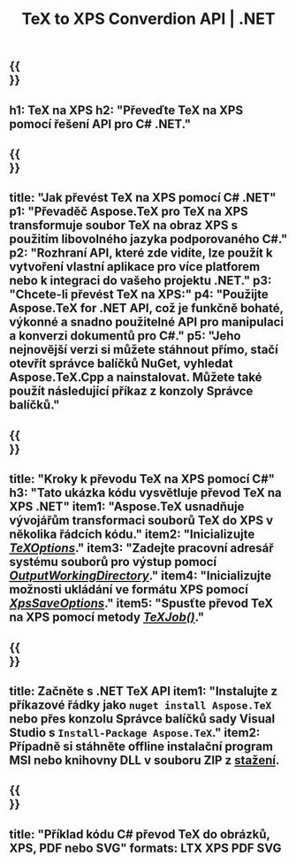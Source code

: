 ﻿---
translation: true
template: /_templates/_conversion-child-net.md
title: TeX to XPS Converdion API | .NET
description: Funkce konverze TeX na XPS. Integrujte tuto místní knihovnu .NET do svého projektu nebo použijte aplikace pro různé platformy k převodu TeX na XPS.
keywords: tex to xps api net, tex2xps integrovat c#
url: /net/conversion/tex-to-xps/
family: tex
platformtag: net
feature: conversion
informat: TEX
outformat: XPS
otherformats: BMP PNG JPEG TIFF SVG PDF
---


{{<section banner>}}
---
h1: TeX na XPS
h2: "Převeďte TeX na XPS pomocí řešení API pro C# .NET."
---

{{<section overview>}}
---
title: "Jak převést TeX na XPS pomocí C# .NET"
p1: "Převaděč Aspose.TeX pro TeX na XPS transformuje soubor TeX na obraz XPS s použitím libovolného jazyka podporovaného C#."
p2: "Rozhraní API, které zde vidíte, lze použít k vytvoření vlastní aplikace pro více platforem nebo k integraci do vašeho projektu .NET."
p3: "Chcete-li převést TeX na XPS:"
p4: "Použijte Aspose.TeX for .NET API, což je funkčně bohaté, výkonné a snadno použitelné API pro manipulaci a konverzi dokumentů pro C#."
p5: "Jeho nejnovější verzi si můžete stáhnout přímo, stačí otevřít správce balíčků NuGet, vyhledat Aspose.TeX.Cpp a nainstalovat. Můžete také použít následující příkaz z konzoly Správce balíčků."
---

{{<section feature1>}}
---
title: "Kroky k převodu TeX na XPS pomocí C#"
h3: "Tato ukázka kódu vysvětluje převod TeX na XPS .NET"
item1: "Aspose.TeX usnadňuje vývojářům transformaci souborů TeX do XPS v několika řádcích kódu."
item2: "Inicializujte [*TeXOptions*](https://reference.aspose.com/tex/net/aspose.tex/texoptions/)."
item3: "Zadejte pracovní adresář systému souborů pro výstup pomocí [*OutputWorkingDirectory*](https://reference.aspose.com/tex/net/aspose.tex/texoptions/outputworkingdirectory/)."
item4: "Inicializujte možnosti ukládání ve formátu XPS pomocí [*XpsSaveOptions*](https://reference.aspose.com/tex/net/aspose.tex.presentation.image/xpssaveoptions/)."
item5: "Spusťte převod TeX na XPS pomocí metody [*TeXJob()*](https://reference.aspose.com/tex/net/aspose.tex/texjob/)."
---

{{<section feature2>}}
---
title: Začněte s .NET TeX API
item1: "Instalujte z příkazové řádky jako ```nuget install Aspose.TeX``` nebo přes konzolu Správce balíčků sady Visual Studio s ```Install-Package Aspose.TeX```."
item2: Případně si stáhněte offline instalační program MSI nebo knihovny DLL v souboru ZIP z [stažení](https://releases.aspose.com/tex/net).
---

{{<section widget>}}
---
title: "Příklad kódu C# převod TeX do obrázků, XPS, PDF nebo SVG"
formats: LTX XPS PDF SVG
---